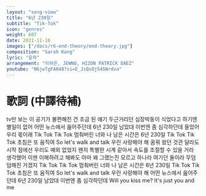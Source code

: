 ```yaml
---
layout: "song-view"
title: "6년 230일"
subtitle: "Tik-Tok"
icon: "genres"
weight: 607
date: 2021-11-16
images: ["/docs/r6-end-theory/end-theory.jpg"]
composition: "Sarah Kang"
lyric: "윤하"
arrangement: "이하은, JEWNO, HIZON PATRICK DAEZ"
youtube: "N6jwTgFA048?si=E_JsQsOjS4SWrdva"
---
```


# 歌詞 (中譯待補)

tv만 보는 이 공기가
불편해진 건 조금 된 얘기
두근거리던 심장박동이
식었다고 하기엔 별일이 없어
어떤 뉴스에서 읊어주던데
6년 230일 남았대
이번엔 좀 심각하던데
들었어 우리 몫이래
Tik Tok Tik Tok
멈춰버린 너와 나
남은 시간은 6년 230일
Tik Tok Tik Tok
초침은 또 움직여
So let's walk and talk
우린 사랑해야 해
꿈꿔 왔던 것관 달라도
시작 점에선 우리도 예외 없었지
왠지 특별한 시계 같아서
속도를 조절할 수 있을 거라 생각했어
이젠 이해하려고 해봐도
아마 왜 그랬는진 모르고
하나라 여기던 둘이라
무덤덤해진 거겠지
Tik Tok Tik Tok
멈춰버린 너와 나
남은 시간은 6년 230일
Tik Tok Tik Tok
초침은 또 움직여
So let's walk and talk
우린 사랑해야 해
어떤 뉴스에서 읊어주던데
6년 230일 남았대
이번엔 좀 심각하던데
Will you kiss me? It's just you and me
